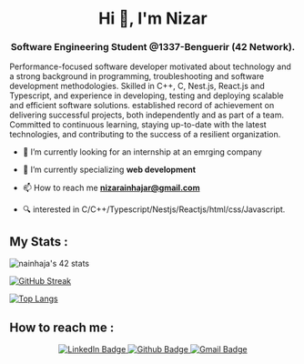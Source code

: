<h1 align="center">Hi 👋, I'm Nizar</h1>
<h3 align="center">Software Engineering Student @1337-Benguerir (42 Network).</h3>

Performance-focused software developer motivated about technology and a strong background in programming, troubleshooting and software development methodologies. Skilled in C++, C, Nest.js, React.js and Typescript, and experience in developing, testing and deploying scalable and efficient software solutions. established record of achievement on delivering successful projects, both independently and as part of a team. Committed to continuous learning, staying up-to-date with the latest technologies, and contributing to the success of a resilient organization.




- 🔭 I’m currently looking for an internship at an emrging company

- 🌱 I’m currently specializing **web development**

- 📫 How to reach me **nizarainhajar@gmail.com**

- 🔍 interested in C/C++/Typescript/Nestjs/Reactjs/html/css/Javascript.

<h2> My Stats : </h2>

<img src="https://badge.mediaplus.ma/kettlebells/nainhaja" alt="nainhaja's 42 stats" />

[![GitHub Streak](http://github-readme-streak-stats.herokuapp.com?user=nainhaja&theme=dark&background=000000)](https://git.io/streak-stats)

[![Top Langs](https://github-readme-stats.vercel.app/api/top-langs/?username=nainhaja&langs_count=15&layout=compact&theme=highcontrast)](https://github.com/nainhaja)


<h2> How to reach me : </h2>
 <p id="badges" align="center">
  <a href="https://www.linkedin.com/in/nizar-ainhajar-847bbb199/">
    <img src="https://img.shields.io/badge/LinkedIn-blue?style=for-the-badge&logo=linkedin&logoColor=white" alt="LinkedIn Badge"/>
  </a>
  <a href="https://github.com/nainhaja">
    <img src="https://img.shields.io/badge/Github-black?style=for-the-badge&logo=github&logoColor=white" alt="Github Badge"/>
  </a>

  <a href="mailto:nizarainhajar@gmail.com">
    <img src="https://img.shields.io/badge/Gmail-red?style=for-the-badge&logo=gmail&logoColor=white" alt="Gmail Badge"/>
  </a>
</p>

<div align="center">
  <img src="https://komarev.com/ghpvc/?username=nainhaja&style=flat-square&color=blue" alt=""/>
</div>
